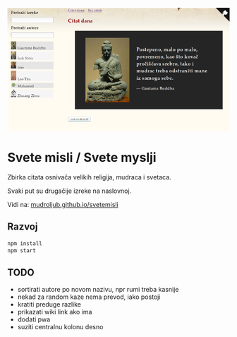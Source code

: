 [![](screen.png)](https://mudroljub.github.io/svetemisli)

# Svete misli / Svete myslji

Zbirka citata osnivača velikih religija, mudraca i svetaca.

Svaki put su drugačije izreke na naslovnoj.

Vidi na: [mudroljub.github.io/svetemisli](https://mudroljub.github.io/svetemisli)

## Razvoj

```
npm install
npm start
```

## TODO

- sortirati autore po novom nazivu, npr rumi treba kasnije
- nekad za random kaze nema prevod, iako postoji
- kratiti preduge razlike
- prikazati wiki link ako ima
- dodati pwa
- suziti centralnu kolonu desno
